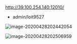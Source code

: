 http://39.100.254.140:12010/

* admin/loit9527



![image-20200428202442054](F:\3GitHub\learnDoc\javadoc2019\k8s\nexus上传jar.assets\image-20200428202442054.png)



![image-20200428202506959](F:\3GitHub\learnDoc\javadoc2019\k8s\nexus上传jar.assets\image-20200428202506959.png)

